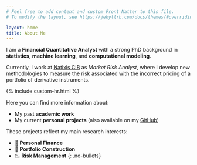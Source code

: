```yaml
---
# Feel free to add content and custom Front Matter to this file.
# To modify the layout, see https://jekyllrb.com/docs/themes/#overriding-theme-defaults

layout: home
title: About Me
---
```


I am a **Financial Quantitative Analyst** with a strong PhD background in **statistics**, **machine learning**, and **computational modeling**.

Currently, I work at [Natixis CIB](https://natixis.groupebpce.com/) as *Market Risk Analyst*, where I develop new methodologies to measure the risk associated with the incorrect pricing of a portfolio of derivative instruments.

{% include custom-hr.html %}

Here you can find more information about:

- My past **academic work**
- My current **personal projects** (also available on my [GitHub](https://github.com/eugeniomauri1))

These projects reflect my main research interests:

- 💸 **Personal Finance**
- 🧩 **Portfolio Construction**
- 📉 **Risk Management**
{: .no-bullets}





